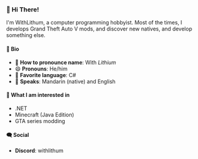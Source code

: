 ### 👋 Hi There!

I'm WithLithum, a computer programming hobbyist. Most of the times, I develops Grand Theft Auto V mods, and discover new natives, and develop something else.

#### 📰 Bio

- 📛 **How to pronounce name**: With _Lithium_
- 😄 **Pronouns**: He/him
- 🙂 **Favorite language**: C#
- 🚛 **Speaks**: Mandarin (native) and English

#### 🔭 What I am interested in

- .NET
- Minecraft (Java Edition)
- GTA series modding

#### 🗨️ Social
* **Discord**: withlithum

<!--
**WithLithum/WithLithum** is a ✨ _special_ ✨ repository because its `README.md` (this file) appears on your GitHub profile.

Here are some ideas to get you started:

- 🔭 I’m currently working on ...
- 🌱 I’m currently learning ...
- 👯 I’m looking to collaborate on ...
- 🤔 I’m looking for help with ...
- 💬 Ask me about ...
- 📫 How to reach me: ...
- 😄 Pronouns: ...
- ⚡ Fun fact: ...
-->
